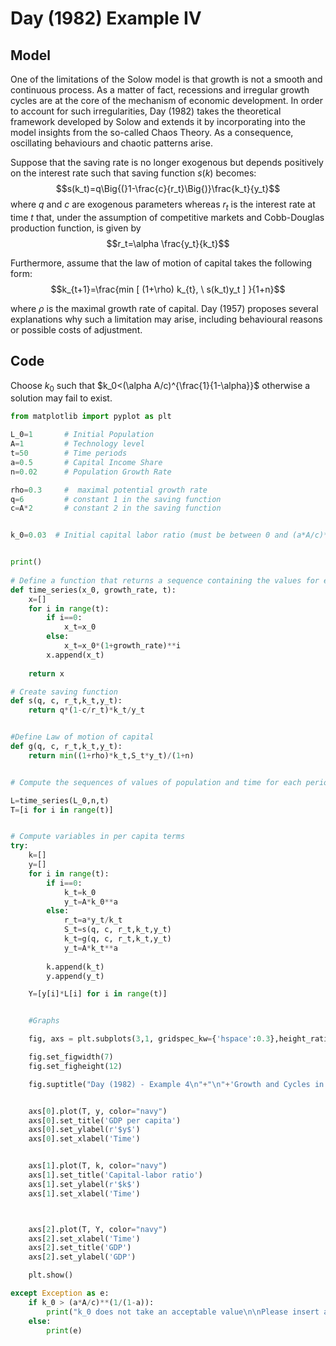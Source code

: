 # Day (1982) Example IV
## Model
One of the limitations of the Solow model is that growth is not a smooth and continuous process. As a matter of fact, recessions and irregular growth cycles are at the core of the mechanism of economic development. In order to account for such irregularities, Day (1982) takes the theoretical framework developed by Solow and extends it by incorporating into the model insights from the so-called Chaos Theory. As a consequence, oscillating behaviours and chaotic patterns arise.

Suppose that the saving rate is no longer exogenous but depends positively on the interest rate such that saving function $s(k)$ becomes:
$$s(k_t)=q\Big{(}1-\frac{c}{r_t}\Big{)}\frac{k_t}{y_t}$$
where $q$ and $c$ are exogenous parameters whereas $r_t$ is the interest rate at time $t$ that, under the assumption of competitive markets and Cobb-Douglas production function, is given by 
$$r_t=\alpha \frac{y_t}{k_t}$$

Furthermore, assume that the law of motion of capital takes the following form: 
$$k_{t+1}=\frac{min [ (1+\rho) k_{t}, \ s(k_t)y_t ] }{1+n}$$

where $\rho$ is the maximal growth rate of capital. Day (1957) proposes several explanations why such a limitation may arise, including behavioural reasons or possible costs of adjustment.

## Code
Choose   $k_0$   such that   $k_0<(\alpha A/c)^{\frac{1}{1-\alpha}}$   otherwise a solution may fail to exist.

```python
from matplotlib import pyplot as plt

L_0=1       # Initial Population
A=1         # Technology level
t=50        # Time periods
a=0.5       # Capital Income Share
n=0.02      # Population Growth Rate

rho=0.3     #  maximal potential growth rate
q=6         # constant 1 in the saving function
c=A*2       # constant 2 in the saving function


k_0=0.03  # Initial capital labor ratio (must be between 0 and (a*A/c)**(1/(1-a)) )


print()
    
# Define a function that returns a sequence containing the values for each period for variables that grow at a constant rate
def time_series(x_0, growth_rate, t):
    x=[]
    for i in range(t):
        if i==0:
            x_t=x_0
        else:
            x_t=x_0*(1+growth_rate)**i
        x.append(x_t)
    
    return x

# Create saving function
def s(q, c, r_t,k_t,y_t):
    return q*(1-c/r_t)*k_t/y_t


#Define Law of motion of capital
def g(q, c, r_t,k_t,y_t):
    return min((1+rho)*k_t,S_t*y_t)/(1+n)


# Compute the sequences of values of population and time for each period

L=time_series(L_0,n,t)
T=[i for i in range(t)]


# Compute variables in per capita terms
try:
    k=[]
    y=[]
    for i in range(t):
        if i==0:
            k_t=k_0
            y_t=A*k_0**a
        else:
            r_t=a*y_t/k_t
            S_t=s(q, c, r_t,k_t,y_t)
            k_t=g(q, c, r_t,k_t,y_t)
            y_t=A*k_t**a
            
        k.append(k_t)
        y.append(y_t)

    Y=[y[i]*L[i] for i in range(t)]


    #Graphs

    fig, axs = plt.subplots(3,1, gridspec_kw={'hspace':0.3},height_ratios=[1,1,2])

    fig.set_figwidth(7)
    fig.set_figheight(12)

    fig.suptitle("Day (1982) - Example 4\n"+"\n"+'Growth and Cycles in GDP\n\n')


    axs[0].plot(T, y, color="navy")
    axs[0].set_title('GDP per capita')
    axs[0].set_ylabel(r'$y$')
    axs[0].set_xlabel('Time')


    axs[1].plot(T, k, color="navy")
    axs[1].set_title('Capital-labor ratio')
    axs[1].set_ylabel(r'$k$')
    axs[1].set_xlabel('Time')



    axs[2].plot(T, Y, color="navy")
    axs[2].set_xlabel('Time')
    axs[2].set_title('GDP')
    axs[2].set_ylabel('GDP')

    plt.show()

except Exception as e:
    if k_0 > (a*A/c)**(1/(1-a)):
        print("k_0 does not take an acceptable value\n\nPlease insert a value between 0 and",(a*A/c)**(1/(1-a)))
    else:
        print(e)

```




